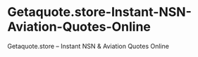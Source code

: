 # Getaquote.store-Instant-NSN-Aviation-Quotes-Online
Getaquote.store – Instant NSN &amp; Aviation Quotes Online
